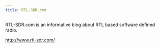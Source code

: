```yaml
---
title: RTL-SDR.com
---
```

RTL-SDR.com is an informative blog about RTL based software
defined radio.

http://www.rtl-sdr.com/
